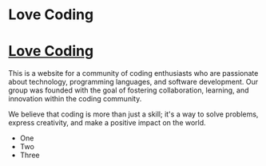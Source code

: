 # Love Coding
# [Love Coding](https://bulle1982.github.io/test-repo/)
This is a website for a community of coding enthusiasts who are passionate about technology, programming languages, and software development.
Our group was founded with the goal of fostering collaboration, learning, and innovation within the coding community.

We believe that coding is more than just a skill; it's a way to solve problems, express creativity, and make a positive impact on the world.

<ul>
<li>One</li>
<li>Two</li>
<li>Three</li>

</ul>